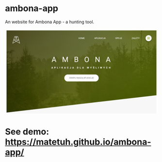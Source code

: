 # ambona-app
An website for Ambona App - a hunting tool.

<p align="center">
  <img src="./example/1.JPG " alt="Example of Ambona website" width="738">
</p>

# See demo: https://matetuh.github.io/ambona-app/
